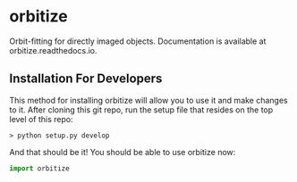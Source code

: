 # orbitize
Orbit-fitting for directly imaged objects. Documentation is available at orbitize.readthedocs.io.

## Installation For Developers

This method for installing orbitize will allow you to use it and make changes to it. After cloning this git repo, run the setup file that resides on the top level of this repo:

```
> python setup.py develop
```

And that should be it! You should be able to use orbitize now:

```python
import orbitize
```
